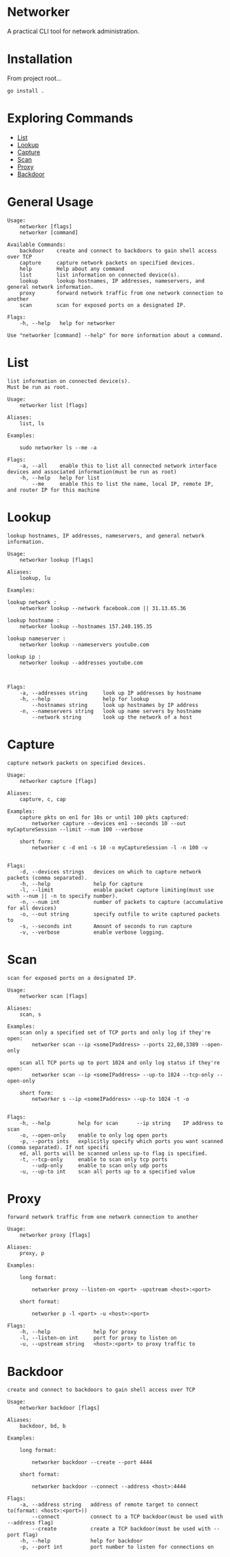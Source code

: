 # Networker

A practical CLI tool for network administration.

# Installation

From project root...

    go install .

# Exploring Commands

- [List](#list)
- [Lookup](#lookup)
- [Capture](#capture)
- [Scan](#scan)
- [Proxy](#proxy)
- [Backdoor](#backdoor)


# General Usage

```
Usage:
    networker [flags]
    networker [command]

Available Commands:
    backdoor    create and connect to backdoors to gain shell access over TCP
    capture     capture network packets on specified devices.
    help        Help about any command
    list        list information on connected device(s).
    lookup      lookup hostnames, IP addresses, nameservers, and general network information.
    proxy       forward network traffic from one network connection to another
    scan        scan for exposed ports on a designated IP.

Flags:
    -h, --help   help for networker

Use "networker [command] --help" for more information about a command.

```

# List

    list information on connected device(s).
    Must be run as root.

    Usage:
        networker list [flags]

    Aliases:
        list, ls

    Examples:

        sudo networker ls --me -a

    Flags:
        -a, --all    enable this to list all connected network interface devices and associated information(must be run as root)
        -h, --help   help for list
            --me     enable this to list the name, local IP, remote IP, and router IP for this machine

# Lookup

    lookup hostnames, IP addresses, nameservers, and general network information.

    Usage:
        networker lookup [flags]

    Aliases:
        lookup, lu

    Examples:

    lookup network : 
        networker lookup --network facebook.com || 31.13.65.36

    lookup hostname : 
        networker lookup --hostnames 157.240.195.35

    lookup nameserver : 
        networker lookup --nameservers youtube.com

    lookup ip : 
        networker lookup --addresses youtube.com



    Flags:
        -a, --addresses string     look up IP addresses by hostname
        -h, --help                 help for lookup
            --hostnames string     look up hostnames by IP address
        -n, --nameservers string   look up name servers by hostname
            --network string       look up the network of a host


# Capture

    capture network packets on specified devices.

    Usage:
        networker capture [flags]

    Aliases:
        capture, c, cap

    Examples:
        capture pkts on en1 for 10s or until 100 pkts captured:
            networker capture --devices en1 --seconds 10 --out myCaptureSession --limit --num 100 --verbose

        short form: 
            networker c -d en1 -s 10 -o myCaptureSession -l -n 100 -v


    Flags:
        -d, --devices strings   devices on which to capture network packets (comma separated).
        -h, --help              help for capture
        -l, --limit             enable packet capture limiting(must use with --num || -n to specify number).
        -n, --num int           number of packets to capture (accumulative for all devices)
        -o, --out string        specify outfile to write captured packets to
        -s, --seconds int       Amount of seconds to run capture
        -v, --verbose           enable verbose logging.


# Scan

    scan for exposed ports on a designated IP.

    Usage:
        networker scan [flags]

    Aliases:
        scan, s

    Examples:
        scan only a specified set of TCP ports and only log if they're open:
            networker scan --ip <someIPaddress> --ports 22,80,3389 --open-only

        scan all TCP ports up to port 1024 and only log status if they're open:
            networker scan --ip <someIPaddress> --up-to 1024 --tcp-only --open-only

        short form: 
            networker s --ip <someIPaddress> --up-to 1024 -t -o


    Flags:
        -h, --help         help for scan      --ip string    IP address to scan
        -o, --open-only    enable to only log open ports
        -p, --ports ints   explicitly specify which ports you want scanned (comma separated). If not specifi
        ed, all ports will be scanned unless up-to flag is specified.
        -t, --tcp-only     enable to scan only tcp ports
            --udp-only     enable to scan only udp ports
        -u, --up-to int    scan all ports up to a specified value


# Proxy

    forward network traffic from one network connection to another

    Usage:
        networker proxy [flags]

    Aliases:
        proxy, p

    Examples:

        long format:

            networker proxy --listen-on <port> -upstream <host>:<port>

        short format:

            networker p -l <port> -u <host>:<port>

    Flags:
        -h, --help              help for proxy
        -l, --listen-on int     port for proxy to listen on
        -u, --upstream string   <host>:<port> to proxy traffic to

# Backdoor

    create and connect to backdoors to gain shell access over TCP

    Usage:
        networker backdoor [flags]

    Aliases:
        backdoor, bd, b

    Examples:

        long format:

            networker backdoor --create --port 4444

        short format:

            networker backdoor --connect --address <host>:4444

    Flags:
        -a, --address string   address of remote target to connect to(format: <host>:<port>))
            --connect          connect to a TCP backdoor(must be used with --address flag)
            --create           create a TCP backdoor(must be used with --port flag)
        -h, --help             help for backdoor
        -p, --port int         port number to listen for connections on